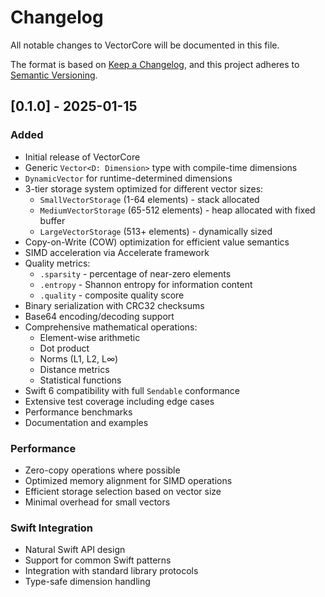 # Changelog

All notable changes to VectorCore will be documented in this file.

The format is based on [Keep a Changelog](https://keepachangelog.com/en/1.0.0/),
and this project adheres to [Semantic Versioning](https://semver.org/spec/v2.0.0.html).

## [0.1.0] - 2025-01-15

### Added
- Initial release of VectorCore
- Generic `Vector<D: Dimension>` type with compile-time dimensions
- `DynamicVector` for runtime-determined dimensions
- 3-tier storage system optimized for different vector sizes:
  - `SmallVectorStorage` (1-64 elements) - stack allocated
  - `MediumVectorStorage` (65-512 elements) - heap allocated with fixed buffer
  - `LargeVectorStorage` (513+ elements) - dynamically sized
- Copy-on-Write (COW) optimization for efficient value semantics
- SIMD acceleration via Accelerate framework
- Quality metrics:
  - `.sparsity` - percentage of near-zero elements
  - `.entropy` - Shannon entropy for information content
  - `.quality` - composite quality score
- Binary serialization with CRC32 checksums
- Base64 encoding/decoding support
- Comprehensive mathematical operations:
  - Element-wise arithmetic
  - Dot product
  - Norms (L1, L2, L∞)
  - Distance metrics
  - Statistical functions
- Swift 6 compatibility with full `Sendable` conformance
- Extensive test coverage including edge cases
- Performance benchmarks
- Documentation and examples

### Performance
- Zero-copy operations where possible
- Optimized memory alignment for SIMD operations
- Efficient storage selection based on vector size
- Minimal overhead for small vectors

### Swift Integration
- Natural Swift API design
- Support for common Swift patterns
- Integration with standard library protocols
- Type-safe dimension handling